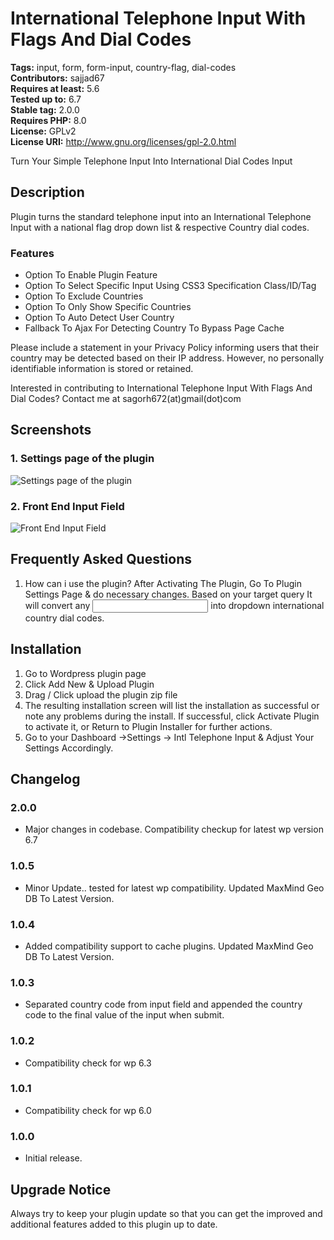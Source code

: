 # International Telephone Input With Flags And Dial Codes

**Tags:** input, form, form-input, country-flag, dial-codes \
**Contributors:** sajjad67 \
**Requires at least:** 5.6 \
**Tested up to:** 6.7 \
**Stable tag:** 2.0.0 \
**Requires PHP:** 8.0 \
**License:** GPLv2 \
**License URI:** http://www.gnu.org/licenses/gpl-2.0.html

Turn Your Simple Telephone Input Into International Dial Codes Input

## Description

Plugin turns the standard telephone input into an International Telephone Input with a national flag drop down list & respective Country dial codes.

### Features

* Option To Enable Plugin Feature
* Option To Select Specific Input Using CSS3 Specification Class/ID/Tag
* Option To Exclude Countries
* Option To Only Show Specific Countries
* Option To Auto Detect User Country
* Fallback To Ajax For Detecting Country To Bypass Page Cache

Please include a statement in your Privacy Policy informing users that their country may be detected based on their IP address. However, no personally identifiable information is stored or retained.

Interested in contributing to International Telephone Input With Flags And Dial Codes?
Contact me at sagorh672(at)gmail(dot)com

## Screenshots

### 1. Settings page of the plugin

![Settings page of the plugin](https://ps.w.org/international-telephone-input-with-flags-and-dial-codes/assets/screenshot-1.png)

### 2. Front End Input Field

![Front End Input Field](https://ps.w.org/international-telephone-input-with-flags-and-dial-codes/assets/screenshot-2.png)


## Frequently Asked Questions

1. How can i use the plugin?
After Activating The Plugin, Go To Plugin Settings Page & do necessary changes. Based on your target query It will convert any <input type="tel" name=""> into dropdown international country dial codes.

## Installation

1. Go to Wordpress plugin page
2. Click Add New & Upload Plugin
3. Drag / Click upload the plugin zip file
4. The resulting installation screen will list the installation as successful or note any problems during the install.
If successful, click Activate Plugin to activate it, or Return to Plugin Installer for further actions.
3. Go to your Dashboard ->Settings -> Intl Telephone Input & Adjust Your Settings Accordingly.

## Changelog

### 2.0.0
* Major changes in codebase. Compatibility checkup for latest wp version 6.7

### 1.0.5
* Minor Update.. tested for latest wp compatibility. Updated MaxMind Geo DB To Latest Version.

### 1.0.4
- Added compatibility support to cache plugins. Updated MaxMind Geo DB To Latest Version.

### 1.0.3
- Separated country code from input field and appended the country code to the final value of the input when submit.

### 1.0.2
- Compatibility check for wp 6.3

### 1.0.1
- Compatibility check for wp 6.0

### 1.0.0
- Initial release.

## Upgrade Notice

Always try to keep your plugin update so that you can get the improved and additional features added to this plugin up to date.